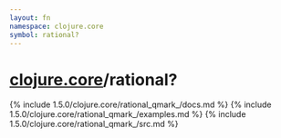 ```yaml
---
layout: fn
namespace: clojure.core
symbol: rational?
---
```


# [clojure.core](../)/rational?

{% include 1.5.0/clojure.core/rational_qmark_/docs.md %}
{% include 1.5.0/clojure.core/rational_qmark_/examples.md %}
{% include 1.5.0/clojure.core/rational_qmark_/src.md %}

